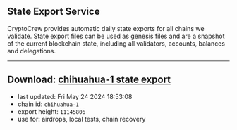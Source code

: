 ## State Export Service
CryptoCrew provides automatic daily state exports for all chains we validate. State export files can be used as genesis files and are a snapshot of the current blockchain state, including all validators, accounts, balances and delegations.

---
**Download: [chihuahua-1 state export](https://dl-eu2.ccvalidators.com/SERVICE/chihuahua/chihuahua-1_export_11145806.json)**
---

- last updated: Fri May 24 2024 18:53:08
- chain id: `chihuahua-1`
- export height: `11145806`
- use for: airdrops, local tests, chain recovery
